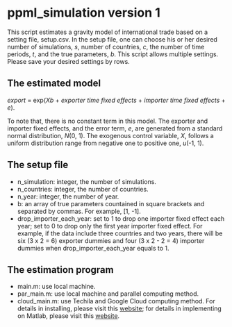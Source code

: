 # ppml_simulation version 1

This script estimates a gravity model of international trade based on a setting file, setup.csv. In the setup file, one can choose his or her desired number of simulations, *s*, number of countries, *c*, the number of time periods, *t*, and the true parameters, *b*. This script allows multiple settings. Please save your desired settings by rows.

## The estimated model

*export* = exp(*Xb* + *exporter time fixed effects* + *importer time fixed effects* + *e*).

To note that, there is no constant term in this model. The exporter and importer fixed effects, and the error term, *e*, are generated from a standard normal distribution, *N*(0, 1). The exogenous control variable, *X*, follows a uniform distribution range from negative one to positive one, *u*(-1, 1).

## The setup file

- n_simulation: integer, the number of simulations.
- n_countries: integer, the number of countries.
- n_year: integer, the number of year.
- b: an array of true parameters countained in square brackets and separated by commas. For example, [1, -1].
- drop_importer_each_year: set to 1 to drop one importer fixed effect each year; set to 0 to drop only the first year importer fixed effect. For example, if the data include three countries and two years, there will be six (3 x 2 = 6) exporter dummies and four (3 x 2 - 2 = 4) importer dummies when drop_importer_each_year equals to 1.

## The estimation program

- main.m: use local machine.
- par_main.m: use local machine and parallel computing method.
- cloud_main.m: use Techila and Google Cloud computing method. For details in installing, please visit this [website](http://www.techilatechnologies.com/help/techila-distributed-computing-engine/google-cloud-launcher-techila-distributed-computing-engine.html); for details in implementing on Matlab, please visit this [website](http://www.techilatechnologies.com/help/techila-distributed-computing-engine/matlab-techila-distributed-computing-engine.html).
